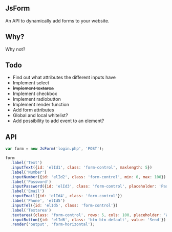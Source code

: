 ## JsForm
An API to dynamically add forms to your website.

## Why?
Why not?

## Todo
* Find out what attributes the different inputs have
* Implement select
* ~~Implement textarea~~
* Implement checkbox
* Implement radiobutton
* Implement render function
* Add form attributes
* Global and local whitelist?
* Add possibility to add event to an element?

## API

```Javascript
var form = new JsForm('login.php', 'POST');

form
  .label('Text')
  .inputText({id: 'elId1', class: 'form-control', maxlength: 5})
  .label('Number')
  .inputNumber({id: 'elId2', class: 'form-control', min: 0, max: 100})
  .label('Password')
  .inputPassword({id: 'elId3', class: 'form-control', placeholder: 'Password', value: 'hunter2'})
  .label('Email')
  .inputEmail({id: 'elId4', class: 'form-control'})
  .label('Phone', 'elId5')
  .inputTel({id: 'elId5', class: 'form-control'})
  .label('Textarea')
  .textarea({class: 'form-control', rows: 5, cols: 100, placeholder: 'Write something here'})
  .inputButton({id: 'elId6', class: 'btn btn-default', value: 'Send'})
  .render('output', 'form-horizontal');
 ```